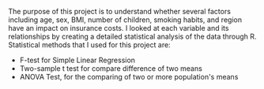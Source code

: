 The purpose of this project is to understand whether several factors including age, sex, BMI, number of children, smoking habits, and region have an impact on insurance costs. I looked at each variable and its relationships by creating a detailed statistical analysis of the data through R. Statistical methods that I used for this project are:
 - F-test for Simple Linear Regression
 - Two-sample t test for compare difference of two means
 - ANOVA Test, for the comparing of two or more population's means